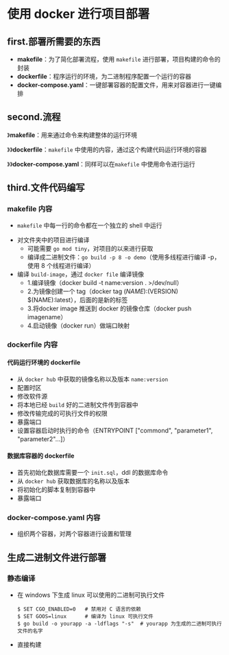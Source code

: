# 使用 docker 进行项目部署

## first.部署所需要的东西

* **makefile**：为了简化部署流程，使用 `makefile` 进行部署，项目构建的命令的封装
* **dockerfile**：程序运行的环境，为二进制程序配置一个运行的容器
* **docker-compose.yaml**：一键部署容器的配置文件，用来对容器进行一键编排

## second.流程

》**makefile**：用来通过命令来构建整体的运行环境

》》**dockerfile**：`makefile` 中使用的内容，通过这个构建代码运行环境的容器

》》**docker-compose.yaml**：同样可以在`makefile` 中使用命令进行运行

## third.文件代码编写

### makefile 内容

* `makefile` 中每一行的命令都在一个独立的 shell 中运行

- 对文件夹中的项目进行编译
  - 可能需要 `go mod tiny`，对项目的以来进行获取
  - 编译成二进制文件：`go build -p 8 -o demo`（使用多线程进行编译 -p，使用 8 个线程进行编译）
- 编译 `build-image`，通过 `docker file` 编译镜像
  - 1.编译镜像（docker build -t name:version . >/dev/null）
  - 2.为镜像创建一个 tag（docker tag $(NAME):$(VERSION) $(NAME):latest），后面的是新的标签
  - 3.将docker image 推送到 docker 的镜像仓库（docker push imagename）
  - 4.启动镜像（docker run）做端口映射

### dockerfile 内容

#### 代码运行环境的 dockerfile

* 从 `docker hub` 中获取的镜像名称以及版本 `name:version`
* 配置时区
* 修改软件源
* 将本地已经 `build` 好的二进制文件传到容器中
* 修改传输完成的可执行文件的权限
* 暴露端口
* 设置容器启动时执行的命令（ENTRYPOINT ["commond", "parameter1", "parameter2"...]）

#### 数据库容器的 dockerfile

* 首先初始化数据库需要一个 `init.sql`，ddl 的数据库命令
* 从 `docker hub` 获取数据库的名称以及版本
* 将初始化的脚本复制到容器中
* 暴露端口

### docker-compose.yaml 内容

* 组织两个容器，对两个容器进行设置和管理

## 生成二进制文件进行部署

### 静态编译

* 在 windows 下生成 linux 可以使用的二进制可执行文件

  ```shell
  $ SET CGO_ENABLED=0   # 禁用对 C 语言的依赖
  $ SET GOOS=linux		# 编译为 linux 可执行文件
  $ go build -o yourapp -a -ldflags "-s"  # yourapp 为生成的二进制可执行文件的名字
  ```

* 直接构建







